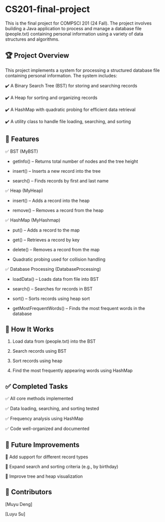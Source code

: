 # CS201-final-project
This is the final project for COMPSCI 201 (24 Fall). The project involves building a Java application to process and manage a database file (people.txt) containing personal information using a variety of data structures and algorithms.
## 🏆 Project Overview
This project implements a system for processing a structured database file containing personal information. The system includes:

✔️ A Binary Search Tree (BST) for storing and searching records

✔️ A Heap for sorting and organizing records

✔️ A HashMap with quadratic probing for efficient data retrieval

✔️ A utility class to handle file loading, searching, and sorting
## 🚀 Features
✅ BST (MyBST)

- getInfo() – Returns total number of nodes and the tree height

- insert() – Inserts a new record into the tree

- search() – Finds records by first and last name

✅ Heap (MyHeap)

- insert() – Adds a record into the heap

- remove() – Removes a record from the heap

✅ HashMap (MyHashmap)

- put() – Adds a record to the map

- get() – Retrieves a record by key

- delete() – Removes a record from the map

- Quadratic probing used for collision handling

✅ Database Processing (DatabaseProcessing)

- loadData() – Loads data from file into BST

- search() – Searches for records in BST

- sort() – Sorts records using heap sort

- getMostFrequentWords() – Finds the most frequent words in the database
## 🧠 How It Works
1. Load data from (people.txt) into the BST

2. Search records using BST

3. Sort records using heap
4. Find the most frequently appearing words using HashMap
## ✅ Completed Tasks

✅ All core methods implemented

✅ Data loading, searching, and sorting tested

✅ Frequency analysis using HashMap

✅ Code well-organized and documented
## 🏅 Future Improvements

🔹 Add support for different record types

🔹 Expand search and sorting criteria (e.g., by birthday)

🔹 Improve tree and heap visualization
## 👥 Contributors
[Muyu Deng]

[Luyu Su]
